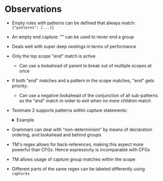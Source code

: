 # Observations

-   Empty rules with patterns can be defined that always match: `{"patterns": [...]}`
-   An empty end capture: "" can be used to never end a group
-   Deals well with super deep nestings in terms of performance
-   Only the top scope "end" match is active
    -   Can use a lookahead of parent to break out of multiple scopes at once
-   If both "end" matches and a pattern in the scope matches, "end" gets priority:

    -   Can use a negative lookahead of the conjunction of all sub-patterns as the "end" match in order to exit when no more children match

-   Textmate 2 supports patterns within capture statements:
    <details>
    <summary>Example</summary>

    ```js
    { patterns = (
        {
            name = 'markup.bold.toy';
            match = '\*.*?\*';
            captures = {
                0 = {
                    patterns = ({
                        name = 'markup.italic.toy';
                        match = '_.*?_';
                    });
                };
            };
        }, {
            name = 'markup.italic.toy';
            match = '_.*?_';
            captures = {
                0 = {
                    patterns = ({
                        name = 'markup.bold.toy';
                        match = '\*.*?\*';
                    });
                };
            };
        }
    ); }
    ```

    Source: https://www.apeth.com/nonblog/stories/textmatebundle.html
    </details>

-   Grammars can deal with "non-determinism" by means of declaration ordering, and lookahead and behind groups
-   TM's regex allows for back-references, making this aspect more powerful than CFGs. Hence expressivity is incomparable with CFGs
-   TM allows usage of capture group matches within the scope
-   Different parts of the same regex can be labeled differently using `captures`
